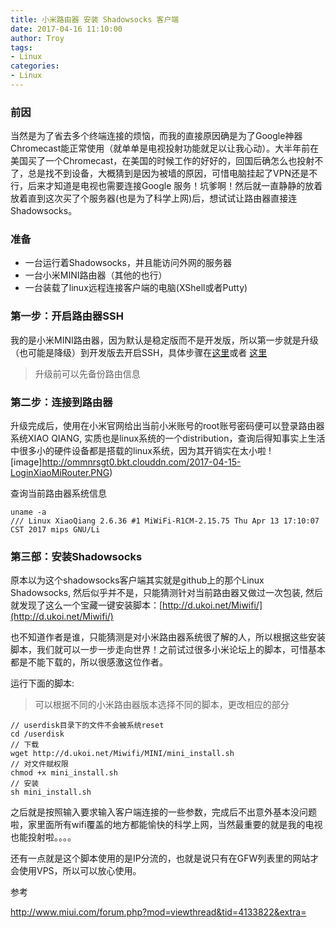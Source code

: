 ```yaml
---
title: 小米路由器 安装 Shadowsocks 客户端
date: 2017-04-16 11:10:00
author: Troy
tags: 
- Linux
categories:
- Linux
---
```


### 前因
当然是为了省去多个终端连接的烦恼，而我的直接原因确是为了Google神器Chromecast能正常使用（就单单是电视投射功能就足以让我心动）。大半年前在美国买了一个Chromecast，在美国的时候工作的好好的，回国后确怎么也投射不了，总是找不到设备，大概猜到是因为被墙的原因，可惜电脑挂起了VPN还是不行，后来才知道是电视也需要连接Google 服务！坑爹啊！然后就一直静静的放着放着直到这次买了个服务器(也是为了科学上网)后，想试试让路由器直接连Shadowsocks。
### 准备
- 一台运行着Shadowsocks，并且能访问外网的服务器
- 一台小米MINI路由器（其他的也行）
- 一台装载了linux远程连接客户端的电脑(XShell或者Putty)

### 第一步：开启路由器SSH
我的是小米MINI路由器，因为默认是稳定版而不是开发版，所以第一步就是升级（也可能是降级）到开发版去开启SSH，具体步骤在[这里](http://jingyan.baidu.com/article/624e7459ae65e834e8ba5afd.html)或者 [这里](http://bbs.xiaomi.cn/t-10044297)
> 升级前可以先备份路由信息

### 第二步：连接到路由器
升级完成后，使用在小米官网给出当前小米账号的root账号密码便可以登录路由器系统XIAO QIANG, 实质也是linux系统的一个distribution，查询后得知事实上生活中很多小的硬件设备都是搭载的linux系统，因为其开销实在太小啦
![image]http://ommnrsgt0.bkt.clouddn.com/2017-04-15-LoginXiaoMiRouter.PNG)

查询当前路由器系统信息

```
uname -a
/// Linux XiaoQiang 2.6.36 #1 MiWiFi-R1CM-2.15.75 Thu Apr 13 17:10:07 CST 2017 mips GNU/Li
```

### 第三部：安装Shadowsocks
原本以为这个shadowsocks客户端其实就是github上的那个Linux Shadowsocks, 然后似乎并不是，只能猜测针对当前路由器又做过一次包装, 然后就发现了这么一个宝藏一键安装脚本：[http://d.ukoi.net/Miwifi/](http://d.ukoi.net/Miwifi/) 

也不知道作者是谁，只能猜测是对小米路由器系统很了解的人，所以根据这些安装脚本，我们就可以一步一步走向世界！之前试过很多小米论坛上的脚本，可惜基本都是不能下载的，所以很感激这位作者。

运行下面的脚本:
> 可以根据不同的小米路由器版本选择不同的脚本，更改相应的部分

```
// userdisk目录下的文件不会被系统reset
cd /userdisk
// 下载
wget http://d.ukoi.net/Miwifi/MINI/mini_install.sh
// 对文件赋权限
chmod +x mini_install.sh
// 安装
sh mini_install.sh
```

之后就是按照输入要求输入客户端连接的一些参数，完成后不出意外基本没问题啦，家里面所有wifi覆盖的地方都能愉快的科学上网，当然最重要的就是我的电视也能投射啦。。。。

还有一点就是这个脚本使用的是IP分流的，也就是说只有在GFW列表里的网站才会使用VPS，所以可以放心使用。

参考

http://www.miui.com/forum.php?mod=viewthread&tid=4133822&extra=




